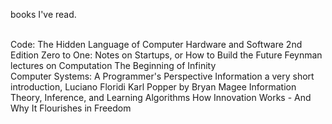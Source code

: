 books I've read.
<br/>
<br/>

Code: The Hidden Language of Computer Hardware and Software 2nd Edition
Zero to One: Notes on Startups, or How to Build the Future
Feynman lectures on Computation
The Beginning of Infinity  
Computer Systems: A Programmer's Perspective 
Information a very short introduction, Luciano Floridi
Karl Popper by Bryan Magee
Information Theory, Inference, and Learning Algorithms
How Innovation Works - And Why It Flourishes in Freedom